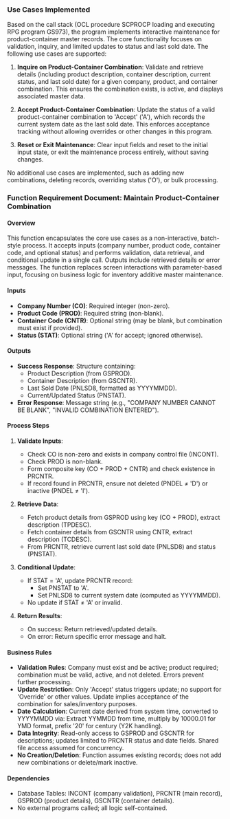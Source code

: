 ### Use Cases Implemented

Based on the call stack (OCL procedure SCPROCP loading and executing RPG program GS973), the program implements interactive maintenance for product-container master records. The core functionality focuses on validation, inquiry, and limited updates to status and last sold date. The following use cases are supported:

1. **Inquire on Product-Container Combination**: Validate and retrieve details (including product description, container description, current status, and last sold date) for a given company, product, and container combination. This ensures the combination exists, is active, and displays associated master data.

2. **Accept Product-Container Combination**: Update the status of a valid product-container combination to 'Accept' ('A'), which records the current system date as the last sold date. This enforces acceptance tracking without allowing overrides or other changes in this program.

3. **Reset or Exit Maintenance**: Clear input fields and reset to the initial input state, or exit the maintenance process entirely, without saving changes.

No additional use cases are implemented, such as adding new combinations, deleting records, overriding status ('O'), or bulk processing.

### Function Requirement Document: Maintain Product-Container Combination

#### Overview
This function encapsulates the core use cases as a non-interactive, batch-style process. It accepts inputs (company number, product code, container code, and optional status) and performs validation, data retrieval, and conditional update in a single call. Outputs include retrieved details or error messages. The function replaces screen interactions with parameter-based input, focusing on business logic for inventory additive master maintenance.

#### Inputs
- **Company Number (CO)**: Required integer (non-zero).
- **Product Code (PROD)**: Required string (non-blank).
- **Container Code (CNTR)**: Optional string (may be blank, but combination must exist if provided).
- **Status (STAT)**: Optional string ('A' for accept; ignored otherwise).

#### Outputs
- **Success Response**: Structure containing:
  - Product Description (from GSPROD).
  - Container Description (from GSCNTR).
  - Last Sold Date (PNLSD8, formatted as YYYYMMDD).
  - Current/Updated Status (PNSTAT).
- **Error Response**: Message string (e.g., "COMPANY NUMBER CANNOT BE BLANK", "INVALID COMBINATION ENTERED").

#### Process Steps
1. **Validate Inputs**:
   - Check CO is non-zero and exists in company control file (INCONT).
   - Check PROD is non-blank.
   - Form composite key (CO + PROD + CNTR) and check existence in PRCNTR.
   - If record found in PRCNTR, ensure not deleted (PNDEL ≠ 'D') or inactive (PNDEL ≠ 'I').

2. **Retrieve Data**:
   - Fetch product details from GSPROD using key (CO + PROD), extract description (TPDESC).
   - Fetch container details from GSCNTR using CNTR, extract description (TCDESC).
   - From PRCNTR, retrieve current last sold date (PNLSD8) and status (PNSTAT).

3. **Conditional Update**:
   - If STAT = 'A', update PRCNTR record:
     - Set PNSTAT to 'A'.
     - Set PNLSD8 to current system date (computed as YYYYMMDD).
   - No update if STAT ≠ 'A' or invalid.

4. **Return Results**:
   - On success: Return retrieved/updated details.
   - On error: Return specific error message and halt.

#### Business Rules
- **Validation Rules**: Company must exist and be active; product required; combination must be valid, active, and not deleted. Errors prevent further processing.
- **Update Restriction**: Only 'Accept' status triggers update; no support for 'Override' or other values. Update implies acceptance of the combination for sales/inventory purposes.
- **Date Calculation**: Current date derived from system time, converted to YYYYMMDD via: Extract YYMMDD from time, multiply by 10000.01 for YMD format, prefix '20' for century (Y2K handling).
- **Data Integrity**: Read-only access to GSPROD and GSCNTR for descriptions; updates limited to PRCNTR status and date fields. Shared file access assumed for concurrency.
- **No Creation/Deletion**: Function assumes existing records; does not add new combinations or delete/mark inactive.

#### Dependencies
- Database Tables: INCONT (company validation), PRCNTR (main record), GSPROD (product details), GSCNTR (container details).
- No external programs called; all logic self-contained.